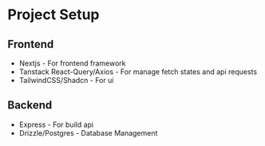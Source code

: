 # Project Setup

## Frontend

- Nextjs - For frontend framework
- Tanstack React-Query/Axios - For manage fetch states and api requests
- TailwindCSS/Shadcn - For ui

## Backend

- Express - For build api
- Drizzle/Postgres - Database Management
